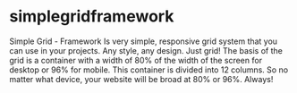 simplegridframework
===================

 Simple Grid - Framework  Is very simple, responsive grid system that you can use in your projects. Any style, any design. Just grid! The basis of the grid is a container with a width of 80% of the width of the screen for desktop or 96% for mobile. This container is divided into 12 columns. So no matter what device, your website will be broad at 80% or 96%. Always!
